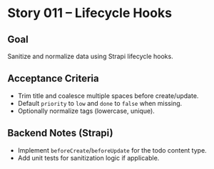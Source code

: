 # Story 011 – Lifecycle Hooks

## Goal

Sanitize and normalize data using Strapi lifecycle hooks.

## Acceptance Criteria

- Trim title and coalesce multiple spaces before create/update.
- Default `priority` to `low` and `done` to `false` when missing.
- Optionally normalize tags (lowercase, unique).

## Backend Notes (Strapi)

- Implement `beforeCreate`/`beforeUpdate` for the todo content type.
- Add unit tests for sanitization logic if applicable.

